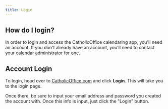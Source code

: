 ```yaml
---
title: Login
---
```


## How do I login?

In order to login and access the CatholicOffice calendaring app, you'll need an account. If you don't already have an account, you'll need to contact your calendar administrator for one.

## Account Login

To login, head over to [CatholicOffice.com](https://catholicoffice.com) and click **Login**. This will take you to the login page.

Once there, be sure to input your email address and password you created the account with. Once this info is input, just click the "Login" button.